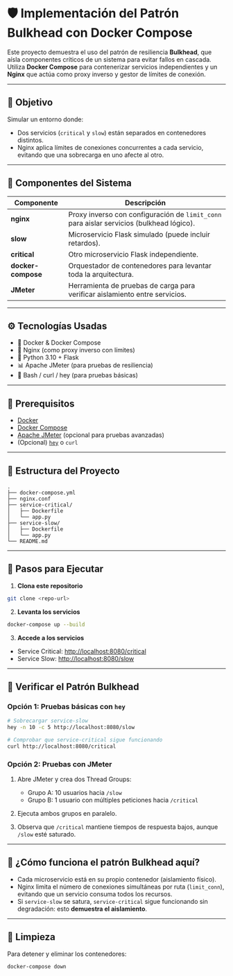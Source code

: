 # 🛡️ Implementación del Patrón Bulkhead con Docker Compose

Este proyecto demuestra el uso del patrón de resiliencia **Bulkhead**, que aísla componentes críticos de un sistema para evitar fallos en cascada. Utiliza **Docker Compose** para contenerizar servicios independientes y un **Nginx** que actúa como proxy inverso y gestor de límites de conexión.

---

## 📌 Objetivo

Simular un entorno donde:
- Dos servicios (`critical` y `slow`) están separados en contenedores distintos.
- Nginx aplica límites de conexiones concurrentes a cada servicio, evitando que una sobrecarga en uno afecte al otro.

---

## 🧱 Componentes del Sistema

| Componente   | Descripción |
|--------------|-------------|
| **nginx**    | Proxy inverso con configuración de `limit_conn` para aislar servicios (bulkhead lógico). |
| **slow**| Microservicio Flask simulado (puede incluir retardos). |
| **critical**| Otro microservicio Flask independiente. |
| **docker-compose** | Orquestador de contenedores para levantar toda la arquitectura. |
| **JMeter**   | Herramienta de pruebas de carga para verificar aislamiento entre servicios. |

---

## ⚙️ Tecnologías Usadas

- 🐳 Docker & Docker Compose
- 🔧 Nginx (como proxy inverso con límites)
- 🐍 Python 3.10 + Flask
- 📊 Apache JMeter (para pruebas de resiliencia)
- 📝 Bash / curl / hey (para pruebas básicas)

---

## 🚀 Prerequisitos

- [Docker](https://docs.docker.com/get-docker/)
- [Docker Compose](https://docs.docker.com/compose/install/)
- [Apache JMeter](https://jmeter.apache.org/download_jmeter.cgi) (opcional para pruebas avanzadas)
- (Opcional) [`hey`](https://github.com/rakyll/hey) o `curl`

---

## 📂 Estructura del Proyecto

```
.
├── docker-compose.yml
├── nginx.conf
├── service-critical/
│   ├── Dockerfile
│   └── app.py
├── service-slow/
│   ├── Dockerfile
│   └── app.py
└── README.md
```

---

## 🔧 Pasos para Ejecutar

1. **Clona este repositorio**  
```bash
git clone <repo-url>
```

2. **Levanta los servicios**  
```bash
docker-compose up --build
```

3. **Accede a los servicios**  
- Service Critical: [http://localhost:8080/critical](http://localhost:8080/critical)
- Service Slow: [http://localhost:8080/slow](http://localhost:8080/slow)

---

## 🧪 Verificar el Patrón Bulkhead

### Opción 1: Pruebas básicas con `hey`
```bash
# Sobrecargar service-slow
hey -n 10 -c 5 http://localhost:8080/slow

# Comprobar que service-critical sigue funcionando
curl http://localhost:8080/critical
```

### Opción 2: Pruebas con JMeter
1. Abre JMeter y crea dos Thread Groups:
   - Grupo A: 10 usuarios hacia `/slow`
   - Grupo B: 1 usuario con múltiples peticiones hacia `/critical`

2. Ejecuta ambos grupos en paralelo.

3. Observa que `/critical` mantiene tiempos de respuesta bajos, aunque `/slow` esté saturado.

---

## 🧠 ¿Cómo funciona el patrón Bulkhead aquí?

- Cada microservicio está en su propio contenedor (aislamiento físico).
- Nginx limita el número de conexiones simultáneas por ruta (`limit_conn`), evitando que un servicio consuma todos los recursos.
- Si `service-slow` se satura, `service-critical` sigue funcionando sin degradación: esto **demuestra el aislamiento**.

---

## 🧼 Limpieza

Para detener y eliminar los contenedores:
```bash
docker-compose down
```
